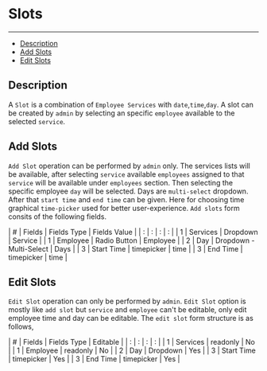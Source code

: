 # Slots
---
- [Description](/{{route}}/{{version}}/slots/#description)
- [Add Slots](/{{route}}/{{version}}/slots/#add-slots)
- [Edit Slots](/{{route}}/{{version}}/slots/#edit-slots)

<a name="description"></a>
## Description

A `Slot` is a combination of `Employee Services` with `date`,`time`,`day`. A slot can be created by `admin` by selecting an specific `employee` available to the selected `service`.

<a name="add-slots"></a>
## Add Slots

`Add Slot` operation can be performed by `admin` only. The services lists will be available, after selecting `service` available `employees` assigned to that `service` will be available under `employees` section. Then selecting the specific employee `day` will be selected. Days are `multi-select` dropdown. After that `start time` and `end time` can be given. Here for choosing time graphical `time-picker` used for better user-experience. `Add slots` form consits of the following fields.

| # |    Fields    |       Fields Type         | Fields Value |
| : |       :      |             :             |       :      |
| 1 |    Services  |         Dropdown          |    Service   |
| 1 |    Employee  |      Radio Button         |    Employee  |
| 2 |       Day    |   Dropdown - Multi-Select |      Days    |
| 3 |  Start Time  |      timepicker           |      time    |
| 3 |  End Time    |       timepicker          |      time    |


<a name="edit-slots"></a>
## Edit Slots

`Edit Slot` operation can only be performed by `admin`. `Edit Slot` option is mostly like `add slot` but `service` and `employee` can't be editable, only edit employee time and day can be editable. The `edit slot` form structure is as follows,

| # |    Fields    |       Fields Type         |   Editable   |
| : |       :      |             :             |       :      |
| 1 |   Services   |         readonly          |       No     |
| 1 |   Employee   |         readonly          |       No     |
| 2 |      Day     |         Dropdown          |      Yes     |
| 3 |  Start Time  |        timepicker         |      Yes     |
| 3 |   End Time   |        timepicker         |      Yes     |
